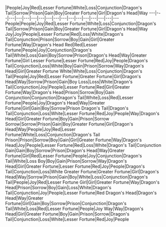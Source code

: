    |People|Joy|Red|Lesser Fortune|White|Loss|Conjunction|Dragon's Tail|Sorrow|Prison|Gain|Boy|Greater Fortune|Girl|Dragon's Head|Way
---|---|---|---|---|---|---|---|---|---|---|---|---|---|---|---|---
People|People|Joy|Red|Lesser Fortune|White|Loss|Conjunction|Dragon's Tail|Sorrow|Prison|Gain|Boy|Greater Fortune|Girl|Dragon's Head|Way
Joy|Joy|People|Lesser Fortune|Red|Loss|White|Dragon's Tail|Conjunction|Prison|Sorrow|Boy|Gain|Girl|Greater Fortune|Way|Dragon's Head
Red|Red|Lesser Fortune|People|Joy|Conjunction|Dragon's Tail|White|Loss|Gain|Boy|Sorrow|Prison|Dragon's Head|Way|Greater Fortune|Girl
Lesser Fortune|Lesser Fortune|Red|Joy|People|Dragon's Tail|Conjunction|Loss|White|Boy|Gain|Prison|Sorrow|Way|Dragon's Head|Girl|Greater Fortune
White|White|Loss|Conjunction|Dragon's Tail|People|Joy|Red|Lesser Fortune|Greater Fortune|Girl|Dragon's Head|Way|Sorrow|Prison|Gain|Boy
Loss|Loss|White|Dragon's Tail|Conjunction|Joy|People|Lesser Fortune|Red|Girl|Greater Fortune|Way|Dragon's Head|Prison|Sorrow|Boy|Gain
Conjunction|Conjunction|Dragon's Tail|White|Loss|Red|Lesser Fortune|People|Joy|Dragon's Head|Way|Greater Fortune|Girl|Gain|Boy|Sorrow|Prison
Dragon's Tail|Dragon's Tail|Conjunction|Loss|White|Lesser Fortune|Red|Joy|People|Way|Dragon's Head|Girl|Greater Fortune|Boy|Gain|Prison|Sorrow
Sorrow|Sorrow|Prison|Gain|Boy|Greater Fortune|Girl|Dragon's Head|Way|People|Joy|Red|Lesser Fortune|White|Loss|Conjunction|Dragon's Tail
Prison|Prison|Sorrow|Boy|Gain|Girl|Greater Fortune|Way|Dragon's Head|Joy|People|Lesser Fortune|Red|Loss|White|Dragon's Tail|Conjunction
Gain|Gain|Boy|Sorrow|Prison|Dragon's Head|Way|Greater Fortune|Girl|Red|Lesser Fortune|People|Joy|Conjunction|Dragon's Tail|White|Loss
Boy|Boy|Gain|Prison|Sorrow|Way|Dragon's Head|Girl|Greater Fortune|Lesser Fortune|Red|Joy|People|Dragon's Tail|Conjunction|Loss|White
Greater Fortune|Greater Fortune|Girl|Dragon's Head|Way|Sorrow|Prison|Gain|Boy|White|Loss|Conjunction|Dragon's Tail|People|Joy|Red|Lesser Fortune
Girl|Girl|Greater Fortune|Way|Dragon's Head|Prison|Sorrow|Boy|Gain|Loss|White|Dragon's Tail|Conjunction|Joy|People|Lesser Fortune|Red
Dragon's Head|Dragon's Head|Way|Greater Fortune|Girl|Gain|Boy|Sorrow|Prison|Conjunction|Dragon's Tail|White|Loss|Red|Lesser Fortune|People|Joy
Way|Way|Dragon's Head|Girl|Greater Fortune|Boy|Gain|Prison|Sorrow|Dragon's Tail|Conjunction|Loss|White|Lesser Fortune|Red|Joy|People
